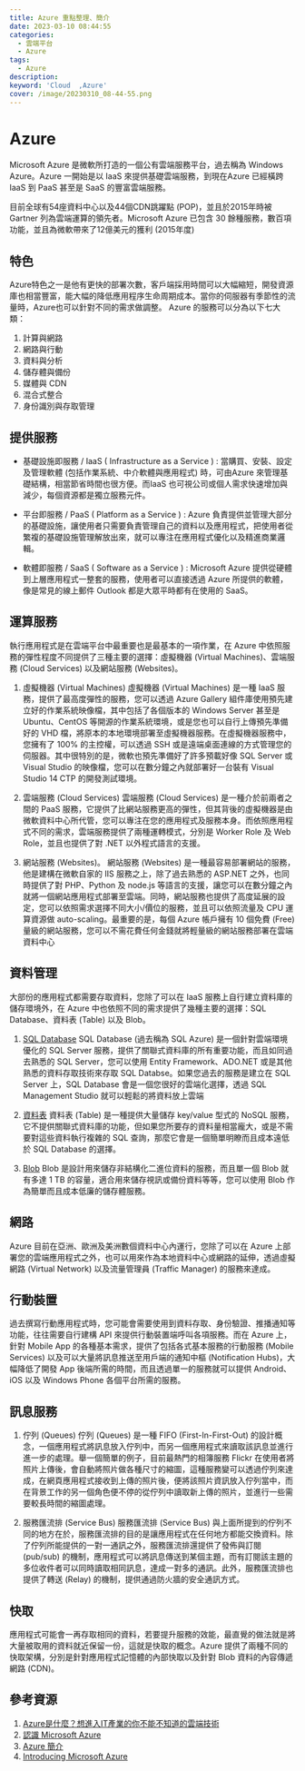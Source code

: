 ```yaml
---
title: Azure 重點整理、簡介 
date: 2023-03-10 08:44:55
categories: 
  - 雲端平台
  - Azure
tags: 
  - Azure
description:
keyword: 'Cloud  ,Azure'
cover: /image/20230310_08-44-55.png
---
```


# Azure
Microsoft Azure 是微軟所打造的一個公有雲端服務平台，過去稱為 Windows Azure。Azure 一開始是以 IaaS 來提供基礎雲端服務，到現在Azure 已經橫跨 IaaS 到 PaaS 甚至是 SaaS 的豐富雲端服務。

目前全球有54座資料中心以及44個CDN跳躍點 (POP)，並且於2015年時被 Gartner 列為雲端運算的領先者。Microsoft Azure 已包含 30 餘種服務，數百項功能，並且為微軟帶來了12億美元的獲利 (2015年度) 


## 特色
Azure特色之一是他有更快的部署次數，客戶端採用時間可以大幅縮短，開發資源庫也相當豐富，能大幅的降低應用程序生命周期成本。當你的伺服器有季節性的流量時，Azure也可以針對不同的需求做調整。
Azure 的服務可以分為以下七大類：
1. 計算與網路
2. 網路與行動
3. 資料與分析
4. 儲存體與備份
5. 媒體與 CDN
6. 混合式整合
7. 身份識別與存取管理

## 提供服務
- 基礎設施即服務 / IaaS ( Infrastructure as a Service ) :
當購買、安裝、設定及管理軟體 (包括作業系統、中介軟體與應用程式) 時，可由Azure 來管理基礎結構，相當節省時間也很方便。而IaaS 也可視公司或個人需求快速增加與減少，每個資源都是獨立服務元件。

- 平台即服務 / PaaS ( Platform as a Service ) :
Azure 負責提供並管理大部分的基礎設施，讓使用者只需要負責管理自己的資料以及應用程式，把使用者從繁複的基礎設施管理解放出來，就可以專注在應用程式優化以及精進商業邏輯。

- 軟體即服務 / SaaS ( Software as a Service ) :
Microsoft Azure 提供從硬體到上層應用程式一整套的服務，使用者可以直接透過 Azure 所提供的軟體，像是常見的線上郵件 Outlook 都是大眾平時都有在使用的 SaaS。

## 運算服務
執行應用程式是在雲端平台中最重要也是最基本的一項作業，在 Azure 中依照服務的彈性程度不同提供了三種主要的選擇：虛擬機器 (Virtual Machines)、雲端服務 (Cloud Services) 以及網站服務 (Websites)。

1. 虛擬機器 (Virtual Machines) 
虛擬機器 (Virtual Machines) 是一種 IaaS 服務，提供了最高度彈性的服務，您可以透過 Azure Gallery 組件庫使用預先建立好的作業系統映像檔，其中包括了各個版本的 Windows Server 甚至是 Ubuntu、CentOS 等開源的作業系統環境，或是您也可以自行上傳預先準備好的 VHD 檔，將原本的本地環境部署至虛擬機器服務。在虛擬機器服務中，您擁有了 100% 的主控權，可以透過 SSH 或是遠端桌面連線的方式管理您的伺服器。其中很特別的是，微軟也預先準備好了許多預載好像 SQL Server 或 Visual Studio 的映像檔，您可以在數分鐘之內就部署好一台裝有 Visual Studio 14 CTP 的開發測試環境。

2. 雲端服務 (Cloud Services) 
雲端服務 (Cloud Services) 是一種介於前兩者之間的 PaaS 服務，它提供了比網站服務更高的彈性，但其背後的虛擬機器是由微軟資料中心所代管，您可以專注在您的應用程式及服務本身。而依照應用程式不同的需求，雲端服務提供了兩種運轉模式，分別是 Worker Role 及 Web Role，並且也提供了對 .NET 以外程式語言的支援。


3. 網站服務 (Websites)。
網站服務 (Websites) 是一種最容易部署網站的服務，他是建構在微軟自家的 IIS 服務之上，除了過去熟悉的 ASP.NET 之外，也同時提供了對 PHP、Python 及 node.js 等語言的支援，讓您可以在數分鐘之內就將一個網站應用程式部署至雲端。同時，網站服務也提供了高度延展的設定，您可以依照需求選擇不同大小/價位的服務，並且可以依照流量及 CPU 運算資源做 auto-scaling。最重要的是，每個 Azure 帳戶擁有 10 個免費 (Free) 量級的網站服務，您可以不需花費任何金錢就將輕量級的網站服務部署在雲端資料中心


## 資料管理
大部份的應用程式都需要存取資料，您除了可以在 IaaS 服務上自行建立資料庫的儲存環境外，在 Azure 中也依照不同的需求提供了幾種主要的選擇：SQL Database、資料表 (Table) 以及 Blob。

1. [SQL Database](https://azure.microsoft.com/zh-tw/products/azure-sql/database/)
SQL Database (過去稱為 SQL Azure) 是一個針對雲端環境優化的 SQL Server 服務，提供了關聯式資料庫的所有重要功能，而且如同過去熟悉的 SQL Server，您可以使用 Entity Framework、ADO.NET 或是其他熟悉的資料存取技術來存取 SQL Databse。如果您過去的服務是建立在 SQL Server 上，SQL Database 會是一個您很好的雲端化選擇，透過 SQL Management Studio 就可以輕鬆的將資料放上雲端

2. [資料表](https://azure.microsoft.com/zh-tw/product-categories/storage/)
資料表 (Table) 是一種提供大量儲存 key/value 型式的 NoSQL 服務，它不提供關聯式資料庫的功能，但如果您所要存的資料量相當龐大，或是不需要對這些資料執行複雜的 SQL 查詢，那麼它會是一個簡單明瞭而且成本遠低於 SQL Database 的選擇。

3. [Blob](https://azure.microsoft.com/zh-tw/product-categories/storage/)
Blob 是設計用來儲存非結構化二進位資料的服務，而且單一個 Blob 就有多達 1 TB 的容量，適合用來儲存視訊或備份資料等等，您可以使用 Blob 作為簡單而且成本低廉的儲存體服務。


## 網路
Azure 目前在亞洲、歐洲及美洲數個資料中心內運行，您除了可以在 Azure 上部署您的雲端應用程式之外，也可以用來作為本地資料中心或網路的延伸，透過虛擬網路 (Virtual Network) 以及流量管理員 (Traffic Manager) 的服務來達成。

## 行動裝置
過去撰寫行動應用程式時，您可能會需要使用到資料存取、身份驗證、推播通知等功能，往往需要自行建構 API 來提供行動裝置端呼叫各項服務。而在 Azure 上，針對 Mobile App 的各種基本需求，提供了包括各式基本服務的行動服務 (Mobile Services) 以及可以大量將訊息推送至用戶端的通知中樞 (Notification Hubs)，大幅降低了開發 App 後端所需的時間，而且透過單一的服務就可以提供 Android、iOS 以及 Windows Phone 各個平台所需的服務。


## 訊息服務
1. 佇列 (Queues)
佇列 (Queues) 是一種 FIFO (First-In-First-Out) 的設計概念，一個應用程式將訊息放入佇列中，而另一個應用程式來讀取該訊息並進行進一步的處理。舉一個簡單的例子，目前最熱門的相簿服務 Flickr 在使用者將照片上傳後，會自動將照片做各種尺寸的縮圖，這種服務變可以透過佇列來達成，在網頁應用程式接收到上傳的照片後，便將該照片資訊放入佇列當中，而在背景工作的另一個角色便不停的從佇列中讀取新上傳的照片，並進行一些需要較長時間的縮圖處理。

2. 服務匯流排 (Service Bus)
服務匯流排 (Service Bus) 與上面所提到的佇列不同的地方在於，服務匯流排的目的是讓應用程式在任何地方都能交換資料。除了佇列所能提供的一對一通訊之外，服務匯流排還提供了發佈與訂閱 (pub/sub) 的機制，應用程式可以將訊息傳送到某個主題，而有訂閱該主題的多位收件者可以同時讀取相同訊息，達成一對多的通訊。此外，服務匯流排也提供了轉送 (Relay) 的機制，提供通過防火牆的安全通訊方式。


## 快取
應用程式可能會一再存取相同的資料，若要提升服務的效能，最直覺的做法就是將大量被取用的資料就近保留一份，這就是快取的概念。Azure 提供了兩種不同的快取架構，分別是針對應用程式記憶體的內部快取以及針對 Blob 資料的內容傳遞網路 (CDN)。

## 參考資源
1. [Azure是什麼？想進入IT產業的你不能不知道的雲端技術](https://www.pcschool.com.tw/blog/it/what-is-azure)
2. [認識 Microsoft Azure](https://ithelp.ithome.com.tw/articles/10157344)
3. [Azure 簡介](http://azure.microsoft.com/zh-tw/documentation/articles/fundamentals-introduction-to-azure/)
4. [Introducing Microsoft Azure](http://azure.microsoft.com/en-us/documentation/articles/fundamentals-introduction-to-azure/)
